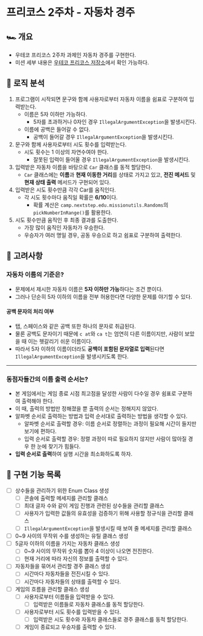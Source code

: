 # 프리코스 2주차 - 자동차 경주

## 🏎️ 개요

- 우테코 프리코스 2주차 과제인 자동차 경주를 구현한다.
- 미션 세부 내용은 [우테코 프리코스 저장소](https://github.com/woowacourse-precourse/java-racingcar-6)에서 확인 가능하다.

## 🤖 로직 분석

1. 프로그램이 시작되면 문구와 함께 사용자로부터 자동차 이름을 쉼표로 구분하여 입력받는다.
    - 이름은 5자 이하만 가능하다.
        - 5자를 초과하거나 0자인 경우 `IllegalArgumentException`을 발생시킨다.
    - 이름에 공백은 들어갈 수 없다.
        - 공백이 들어갈 경우 `IllegalArgumentException`을 발생시킨다.
2. 문구와 함께 사용자로부터 시도 횟수를 입력받는다.
    - 시도 횟수는 1 이상의 자연수여야 한다.
        - 잘못된 입력이 들어올 경우 `IllegalArgumentException`을 발생시킨다.
3. 입력받은 자동차 이름을 바탕으로 `Car` 클래스를 동적 할당한다.
    - `Car` 클래스에는 **이름**과 **현재 이동한 거리**를 상태로 가지고 있고, **전진 메서드** 및 **현재 상태 출력** 메서드가 구현되어 있다.
4. 입력받은 시도 횟수만큼 각각 Car를 움직인다.
    - 각 시도 횟수마다 움직일 확률은 **6/10**이다.
        - 확률 계산은 `camp.nextstep.edu.missionutils.Randoms`의 `pickNumberInRange()`를 활용한다.
5. 시도 횟수만큼 움직인 후 최종 결과를 도출한다.
    - 가장 많이 움직인 자동차가 우승한다.
    - 우승자가 여러 명일 경우, 공동 우승으로 하고 쉼표로 구분하여 출력한다.

## 🤔 고려사항

### 자동차 이름의 기준은?

- 문제에서 제시한 자동차 이름은 **5자 이하만 가능**하다는 조건 뿐이다.
- 그러나 단순히 5자 이하의 이름을 전부 허용한다면 다양한 문제를 야기할 수 있다.

#### 공백 문자의 처리 여부

- 탭, 스페이스와 같은 공백 또한 하나의 문자로 취급된다.
- 물론 공백도 문자이기 때문에 `c at`와 `ca t`는 엄연히 다른 이름이지만, 사람이 보았을 때 이는 헷갈리기 쉬운 이름이다.
- 따라서 5자 이하의 이름이더라도 **공백이 포함된 문자열로 입력**된다면 `IllegalArgumentException`을 발생시키도록 한다.

---

### 동점자들간의 이름 출력 순서는?

- 본 게임에서는 게임 종료 시점 최고점을 달성한 사람이 다수일 경우 쉼표로 구분하여 출력해야 한다.
- 이 때, 출력의 방법만 정해졌을 뿐 출력의 순서는 정해지지 않았다.
- 알파벳 순서로 출력하는 방법과 입력 순서대로 출력하는 방법을 생각할 수 있다.
    - 알파벳 순서로 출력할 경우: 이름 순서로 정렬하는 과정이 필요해 시간이 들지만 보기에 편하다.
    - 입력 순서로 출력할 경우: 정렬 과정이 따로 필요하지 않지만 사람이 많아질 경우 한 눈에 찾기가 힘들다.
- **입력 순서로 출력**하여 실행 시간을 최소화하도록 하자.

## 📝 구현 기능 목록

- [ ] 상수들을 관리하기 위한 Enum Class 생성
    - [ ] 콘솔에 출력할 메세지를 관리할 클래스
    - [ ] 최대 글자 수와 같이 게임 진행과 관련된 상수들을 관리할 클래스
    - [ ] 사용자가 입력한 값들의 유효성을 검증하기 위해 사용할 정규식을 관리할 클래스
    - [ ] `IllegalArgumentException`을 발생시킬 때 보여 줄 메세지를 관리할 클래스
- [ ] 0~9 사이의 무작위 수를 생성하는 유틸 클래스 생성
- [ ] 5글자 이하의 이름을 가지는 자동차 클래스 생성
    - [ ] 0~9 사이의 무작위 숫자를 뽑아 4 이상이 나오면 전진한다.
    - [ ] 현재 거리에 따라 자신의 정보를 출력할 수 있다.
- [ ] 자동차들을 묶어서 관리할 경주 클래스 생성
    - [ ] 시간마다 자동차들을 전진시킬 수 있다.
    - [ ] 시간마다 자동차들의 상태를 출력할 수 있다.
- [ ] 게임의 흐름을 관리할 클래스 생성
    - [ ] 사용자로부터 이름들을 입력받을 수 있다.
        - [ ] 입력받은 이름들로 자동차 클래스를 동적 할당한다.
    - [ ] 사용자로부터 시도 횟수를 입력받을 수 있다.
        - [ ] 입력받은 시도 횟수와 자동차 클래스들로 경주 클래스를 동적 할당한다.
    - [ ] 게임이 종료되고 우승자를 출력할 수 있다.
